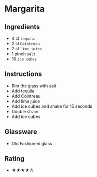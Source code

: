 # Margarita

## Ingredients
- 4 cl `tequila`
- 2 cl `Cointreau`
- 2 cl `lime juice`
- 1 pinch `salt`
- 16 `ice cubes`

## Instructions
- Rim the glass with salt
- Add tequila
- Add Cointreau
- Add lime juice
- Add ice cubes and shake for 15 seconds
- Double strain
- Add ice cubes

## Glassware
- Old Fashioned glass

## Rating
- ★★★★☆